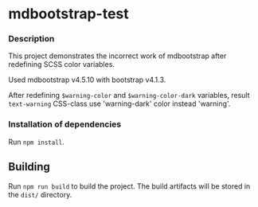 # mdbootstrap-test

### Description
This project demonstrates the incorrect work of mdbootstrap
after redefining SCSS color variables.

Used mdbootstrap v4.5.10 with bootstrap v4.1.3.

After redefining `$warning-color` and `$warning-color-dark` variables,
result `text-warning` CSS-class use 'warning-dark' color instead 'warning'.

### Installation of dependencies
Run `npm install`.

## Building
Run `npm run build` to build the project.
The build artifacts will be stored in the `dist/` directory.
